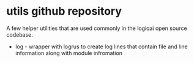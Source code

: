 # utils github repository

A few helper utilities that are used commonly in the logiqai open source codebase.

- log - wrapper with logrus to create log lines that contain file and line information along with module infromation